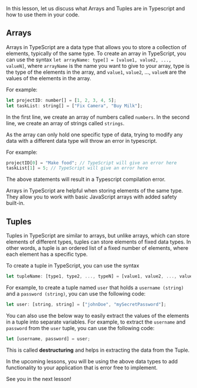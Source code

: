 In this lesson, let us discuss what Arrays and Tuples are in Typescript and how to use them in your code.

## Arrays

Arrays in TypeScript are a data type that allows you to store a collection of elements, typically of the same type. To create an array in TypeScript, you can use the syntax `let arrayName: type[] = [value1, value2, ..., valueN]`, where `arrayName` is the name you want to give to your array, type is the type of the elements in the array, and `value1`, `value2`, ..., `valueN` are the values of the elements in the array.

For example:

```js
let projectID: number[] = [1, 2, 3, 4, 5];
let taskList: string[] = ["Fix Camera", "Buy Milk"];
```

In the first line, we create an array of numbers called `numbers`. In the second line, we create an array of strings called `strings`.

As the array can only hold one specific type of data, trying to modify any data with a different data type will throw an error in typescript.

For example:

```js
projectID[0] = "Make food"; // TypeScript will give an error here
taskList[1] = 5; // TypeScript will give an error here
```

The above statements will result in a Typescript compilation error.

Arrays in TypeScript are helpful when storing elements of the same type. They allow you to work with basic JavaScript arrays with added safety built-in.

## Tuples

Tuples in TypeScript are similar to arrays, but unlike arrays, which can store elements of different types, tuples can store elements of fixed data types. In other words, a tuple is an ordered list of a fixed number of elements, where each element has a specific type.

To create a tuple in TypeScript, you can use the syntax

```js
let tupleName: [type1, type2, ..., typeN] = [value1, value2, ..., valueN]
```

For example, to create a tuple named `user` that holds a `username (string)` and a `password (string)`, you can use the following code:

```js
let user: [string, string] = ["johnDoe", "mySecretPassword"];
```

You can also use the below way to easily extract the values of the elements in a tuple into separate variables. For example, to extract the `username` and `password` from the `user` tuple, you can use the following code:

```js
let [username, password] = user;
```

This is called **destructuring** and helps in extracting the data from the Tuple.

In the upcoming lessons, you will be using the above data types to add functionality to your application that is error free to implement.

See you in the next lesson!
